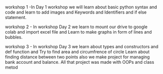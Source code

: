 workshop 1 -In Day 1 workshop we will learn about basic python syntax and code and learn to add images and Keywords and Identifiers and if else statement.

workshop 2 - In workshop Day 2 we learn to mount our drive to google colab and import excel file and Learn to make graphs in form of lines and bubbles.

workshop 3 - In workshop Day 3 we learn about types and constructors and def function and Try to find area and circumfrence of circle Learn about finding distance between two points also we make project for managing bank account and balance. All that project was made with OOPs and class metod
